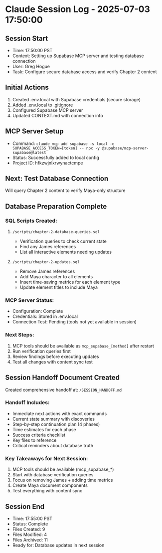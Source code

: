 # Claude Session Log - 2025-07-03 17:50:00

## Session Start
- Time: 17:50:00 PST
- Context: Setting up Supabase MCP server and testing database connection
- User: Greg Hogue
- Task: Configure secure database access and verify Chapter 2 content

## Initial Actions
1. Created .env.local with Supabase credentials (secure storage)
2. Added .env.local to .gitignore
3. Configured Supabase MCP server
4. Updated CONTEXT.md with connection info

## MCP Server Setup
- Command: `claude mcp add supabase -s local -e SUPABASE_ACCESS_TOKEN=[token] -- npx -y @supabase/mcp-server-supabase@latest`
- Status: Successfully added to local config
- Project ID: hfkzwjnlxrwynactcmpe

## Next: Test Database Connection
Will query Chapter 2 content to verify Maya-only structure

## Database Preparation Complete

### SQL Scripts Created:
1. `/scripts/chapter-2-database-queries.sql`
   - Verification queries to check current state
   - Find any James references
   - List all interactive elements needing updates

2. `/scripts/chapter-2-updates.sql`
   - Remove James references
   - Add Maya character to all elements
   - Insert time-saving metrics for each element type
   - Update element titles to include Maya

### MCP Server Status:
- Configuration: Complete
- Credentials: Stored in .env.local
- Connection Test: Pending (tools not yet available in session)

### Next Steps:
1. MCP tools should be available as `mcp_supabase_[method]` after restart
2. Run verification queries first
3. Review findings before executing updates
4. Test all changes with content sync test

## Session Handoff Document Created

Created comprehensive handoff at: `/SESSION_HANDOFF.md`

### Handoff Includes:
- Immediate next actions with exact commands
- Current state summary with discoveries
- Step-by-step continuation plan (4 phases)
- Time estimates for each phase
- Success criteria checklist
- Key files to reference
- Critical reminders about database truth

### Key Takeaways for Next Session:
1. MCP tools should be available (mcp_supabase_*)
2. Start with database verification queries
3. Focus on removing James + adding time metrics
4. Create Maya document components
5. Test everything with content sync

## Session End
- Time: 17:55:00 PST
- Status: Complete
- Files Created: 9
- Files Modified: 4
- Files Archived: 11
- Ready for: Database updates in next session